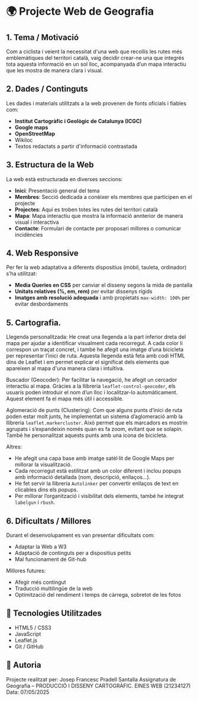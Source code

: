 # 🌍 Projecte Web de Geografia

## 1. Tema / Motivació

Com a ciclista i veient la necessitat d'una web que recollís les rutes més emblemàtiques del territori català, vaig decidir crear-ne una que integrés tota aquesta informació en un sol lloc, acompanyada d’un mapa interactiu que les mostra de manera clara i visual.

## 2. Dades / Continguts

Les dades i materials utilitzats a la web provenen de fonts oficials i fiables com:
- **Institut Cartogràfic i Geològic de Catalunya (ICGC)**
- **Google maps**
- **OpenStreetMap**
- Wikiloc
- Textos redactats a partir d'informació contrastada 

## 3. Estructura de la Web

La web està estructurada en diverses seccions:
- **Inici**: Presentació general del tema
- **Membres**: Secció dedicada a conèixer els membres que participen en el projecte
- **Projectes**: Aquí es troben totes les rutes del territori català
- **Mapa**: Mapa interactiu que mostra la informació annterior de manera visual i interactiva
- **Contacte**: Formulari de contacte per proposari millores o comunicar incidències 

## 4. Web Responsive

Per fer la web adaptativa a diferents dispositius (mòbil, tauleta, ordinador) s’ha utilitzat:
- **Media Queries en CSS** per canviar el disseny segons la mida de pantalla
- **Unitats relatives (%, em, rem)** per evitar dissenys rígids
- **Imatges amb resolució adequada** i amb propietats `max-width: 100%` per evitar desbordaments

## 5. Cartografia.

Llegenda personalitzada: He creat una llegenda a la part inferior dreta del mapa per ajudar a identificar visualment cada recorregut. A cada color li correspon un traçat concret, i també he afegit una imatge d’una bicicleta per representar l’inici de ruta. Aquesta llegenda està feta amb codi HTML dins de Leaflet i em permet explicar el significat dels elements que apareixen al mapa d'una manera clara i intuïtiva.

Buscador (Geocoder): Per facilitar la navegació, he afegit un cercador interactiu al mapa. Gràcies a la llibreria `leaflet-control-geocoder`, els usuaris poden introduir el nom d’un lloc i localitzar-lo automàticament. Aquest element fa el mapa més útil i accessible.

Aglomeració de punts (Clustering): Com que alguns punts d’inici de ruta poden estar molt junts, he implementat un sistema d’aglomeració amb la llibreria `leaflet.markercluster`. Això permet que els marcadors es mostrin agrupats i s’expandeixin només quan es fa zoom, evitant que se solapin. També he personalitzat aquests punts amb una icona de bicicleta.

Altres:
* He afegit una capa base amb imatge satèl·lit de Google Maps per millorar la visualització.
* Cada recorregut està estilitzat amb un color diferent i inclou popups amb informació detallada (nom, descripció, enllaços...).
* He fet servir la llibreria `Autolinker` per convertir enllaços de text en clicables dins els popups.
* Per millorar l’organització i visibilitat dels elements, també he integrat `labelgun` i `rbush`.

## 6. Dificultats / Millores

Durant el desenvolupament es van presentar dificultats com:
- Adaptar la Web a W3
- Adaptació de continguts per a dispositius petits
- Mal funcionament de Git-hub

Millores futures:
- Afegir més contingut
- Traducció multilingüe de la web
- Optimització del rendiment i temps de càrrega, sobretot de les fotos





## 📌 Tecnologies Utilitzades

- HTML5 / CSS3
- JavaScript
- Leaflet.js
- Git / GitHub

## 👤 Autoria

Projecte realitzat per: Josep Francesc Pradell Santalla
Assignatura de Geografia – PRODUCCIÓ I DISSENY CARTOGRÀFIC. EINES WEB (21234127)
Data: 07/05/2025



